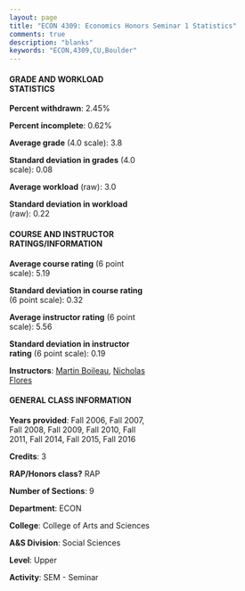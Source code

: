 ```yaml
---
layout: page
title: "ECON 4309: Economics Honors Seminar 1 Statistics"
comments: true
description: "blanks"
keywords: "ECON,4309,CU,Boulder"
---
```

<head>
<script src="https://ajax.googleapis.com/ajax/libs/jquery/2.1.3/jquery.min.js"></script>
<script src="https://dl.dropboxusercontent.com/s/pc42nxpaw1ea4o9/highcharts.js?dl=0"></script>
<!-- <script src="../assets/js/highcharts.js"></script> -->
<style type="text/css">@font-face {
	font-family: "Bebas Neue";
	src: url(https://www.filehosting.org/file/details/544349/BebasNeue Regular.otf) format("opentype");
	}
	h1.Bebas { 
		font-family: "Bebas Neue", Verdana, Tahoma;
	}
</style>
</head>
<body>
	<div id="container" style="float: right; width: 45%; height: 88%; margin-left: 2.5%; margin-right: 2.5%;"></div>
	<script language="JavaScript">
		$(document).ready(function() {
		var chart = {type: 'column'};
		var title = {text: 'Grade Distribution'};
		var xAxis = {categories: ['A','B','C','D','F'],crosshair: true};
		var yAxis = {min: 0,title: {text: 'Percentage'}};
		var tooltip = {headerFormat: '<center><b><span style="font-size:20px">{point.key}</span></b></center>',
		               pointFormat: '<td style="padding:0"><b>{point.y:.1f}%</b></td>',
		               footerFormat: '</table>',shared: true,useHTML: true};
		var plotOptions = {column: {pointPadding: 0.0,borderWidth: 0}};  
		var credits = {enabled: false};var series= [{name: 'Percent',data: [89.66,10.34,0.0,0.0,0.0,]}];
		var json = {};
		json.chart = chart;
		json.title = title;
		json.tooltip = tooltip;
		json.xAxis = xAxis;
		json.yAxis = yAxis;  
		json.series = series;
		json.plotOptions = plotOptions;  
		json.credits = credits;
		$('#container').highcharts(json);
	});
	</script>
</body>
			   
#### GRADE AND WORKLOAD STATISTICS

**Percent withdrawn**: 2.45%

**Percent incomplete**: 0.62%

**Average grade** (4.0 scale): 3.8

**Standard deviation in grades** (4.0 scale): 0.08

**Average workload** (raw): 3.0

**Standard deviation in workload** (raw): 0.22

#### COURSE AND INSTRUCTOR RATINGS/INFORMATION

**Average course rating** (6 point scale): 5.19

**Standard deviation in course rating** (6 point scale): 0.32

**Average instructor rating** (6 point scale): 5.56

**Standard deviation in instructor rating** (6 point scale): 0.19

**Instructors**: <a href='../../instructors/Martin_Boileau'>Martin Boileau</a>, <a href='../../instructors/Nicholas_Flores'>Nicholas Flores</a>

#### GENERAL CLASS INFORMATION

**Years provided**: Fall 2006, Fall 2007, Fall 2008, Fall 2009, Fall 2010, Fall 2011, Fall 2014, Fall 2015, Fall 2016

**Credits**: 3

**RAP/Honors class?** RAP

**Number of Sections**: 9

**Department**: ECON

**College**: College of Arts and Sciences

**A&S Division**: Social Sciences

**Level**: Upper

**Activity**: SEM - Seminar
